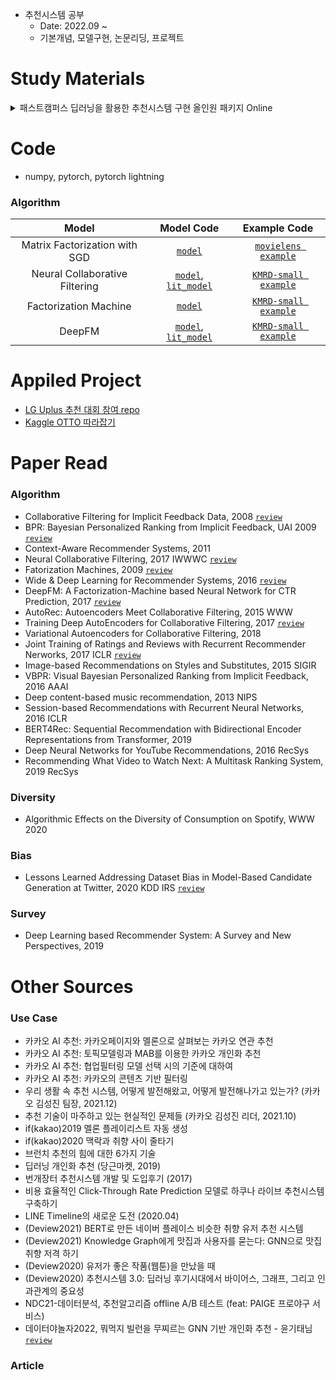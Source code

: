 - 추천시스템 공부
  - Date: 2022.09 ~
  - 기본개념, 모델구현, 논문리딩, 프로젝트

# Study Materials

<details>
<summary>패스트캠퍼스 딥러닝을 활용한 추천시스템 구현 올인원 패키지 Online</summary>
<div markdown="1">

- data
  - MovieLens(small)
  - KMRD(small)
  - Netflix
- 이론 (summary)
  - [content-based filtering](./fastcampus_lecture/summary/contents_based_filtering.md)
  - [neighborhood-based collaborative filtering](./fastcampus_lecture/summary/neighborhood_based_collaborative_filtering.md)
  - [model-based filtering](./fastcampus_lecture/summary/model_based_filtering.md)
  - [hybrid recommender system](./fastcampus_lecture/summary/hybrid_recommender_system.md)
  - [contextual aware recommender system](./fastcampus_lecture/summary/contextual_aware_recommender_system.md)
  - [evaluation metric](./fastcampus_lecture/summary/evaluation_metric.md)
- 실습 (code)
  - [movielens EDA](./fastcampus_lecture/notebook/00_movielens_eda.ipynb)
  - [movielens simple model](./fastcampus_lecture/notebook/01_movielens_simple_model.ipynb)
  - [movielens content-based filtering: TFIDF](./fastcampus_lecture/notebook/02_movielens_contents_based_filtering_TFIDF.ipynb)
  - [movielens neighborhood-based collaborative filtering](./fastcampus_lecture/notebook/03_movielens_neighborhood_based_collaborative_filtering.ipynb)
  - [movielens matrix factorization: svd](./fastcampus_lecture/notebook/04_movielens_matrix_factorization_svd.ipynb)
  - [KMRD, Netflix EDA](./fastcampus_lecture/notebook/05_KMRD_netflix_eda.ipynb)

</div>
</details>

# Code

- numpy, pytorch, pytorch lightning

### Algorithm

|             Model              |                                      Model Code                                      |                           Example Code                           |
| :----------------------------: | :----------------------------------------------------------------------------------: | :--------------------------------------------------------------: |
| Matrix Factorization with SGD  |                             [`model`](./src/model/MF.py)                             | [`movielens example`](./notebook/example_MF_SGD_movielens.ipynb) |
| Neural Collaborative Filtering |    [`model`](./src/model/NCF.py), [`lit_model`](./src/lit_model/NCF_lit_model.py)    |             [`KMRD-small example`](./src/run_NCF.py)             |
|     Factorization Machine      |                             [`model`](./src/model/FM.py)                             |  [`KMRD-small example`](./notebook/example_FM_KMRD_small.ipynb)  |
|             DeepFM             | [`model`](./src/model/DeepFM.py), [`lit_model`](./src/lit_model/DeepFM_lit_model.py) |           [`KMRD-small example`](./src/run_DeepFM.py)            |

# Appiled Project

- [LG Uplus 추천 대회 참여 repo](https://github.com/minsoo9506/lg-uplus-RecSys-competition)
- [Kaggle OTTO 따라잡기](./kaggle_OTTO/)

# Paper Read

### Algorithm

- Collaborative Filtering for Implicit Feedback Data, 2008 [`review`](./paper_review/Collaborative%20Filtering%20for%20Implicit%20Feedback%20Data.md)
- BPR: Bayesian Personalized Ranking from Implicit Feedback, UAI 2009 [`review`](./paper_review/BPR%3A%20Bayesian%20Personalized%20Ranking%20from%20Implicit%20Feedback.md)
- Context-Aware Recommender Systems, 2011
- Neural Collaborative Filtering, 2017 IWWWC [`review`](./paper_review/Neural%20Collaborative%20Filtering.md)
- Fatorization Machines, 2009 [`review`](./paper_review/Factorization%20Machines.md)
- Wide & Deep Learning for Recommender Systems, 2016 [`review`](./paper_review/Wide%20%26%20Deep%20Learning%20for%20Recommender%20Systems.md)
- DeepFM: A Factorization-Machine based Neural Network for CTR Prediction, 2017 [`review`](./paper_review/DeepFM%3A%20A%20Factorization-Machine%20based%20Neural%20Network%20for%20CTR%20Prediction.md)
- AutoRec: Autoencoders Meet Collaborative Filtering, 2015 WWW
- Training Deep AutoEncoders for Collaborative Filtering, 2017 [`review`](./paper_review/Training%20Deep%20AutoEncoders%20for%20Collaborative%20Filtering.md)
- Variational Autoencoders for Collaborative Filtering, 2018
- Joint Training of Ratings and Reviews with Recurrent Recommender Nerworks, 2017 ICLR [`review`](./paper_review/Joint%20Training%20of%20Ratings%20and%20Reviews%20with%20Recurrent%20Recommender%20Nerworks.md)
- Image-based Recommendations on Styles and Substitutes, 2015 SIGIR
- VBPR: Visual Bayesian Personalized Ranking from Implicit Feedback, 2016 AAAI
- Deep content-based music recommendation, 2013 NIPS
- Session-based Recommendations with Recurrent Neural Networks, 2016 ICLR
- BERT4Rec: Sequential Recommendation with Bidirectional Encoder Representations from Transformer, 2019
- Deep Neural Networks for YouTube Recommendations, 2016 RecSys
- Recommending What Video to Watch Next: A Multitask Ranking System, 2019 RecSys

### Diversity

- Algorithmic Effects on the Diversity of Consumption on Spotify, WWW 2020

### Bias

- Lessons Learned Addressing Dataset Bias in Model-Based Candidate Generation at Twitter, 2020 KDD IRS [`review`](./paper_review/Lessons%20Learned%20Addressing%20Dataset%20Bias%20in%20Model-Based%20Candidate%20Generation%20at%20Twitter.md)

### Survey

- Deep Learning based Recommender System: A Survey and New Perspectives, 2019

# Other Sources

### Use Case

- 카카오 AI 추천: 카카오페이지와 멜론으로 살펴보는 카카오 연관 추천
- 카카오 AI 추천: 토픽모델링과 MAB를 이용한 카카오 개인화 추천
- 카카오 AI 추천: 협업필터링 모델 선택 시의 기준에 대하여
- 카카오 AI 추천: 카카오의 콘텐츠 기반 필터링
- 우리 생활 속 추천 시스템, 어떻게 발전해왔고, 어떻게 발전해나가고 있는가? (카카오 김성진 팀장, 2021.12)
- 추천 기술이 마주하고 있는 현실적인 문제들 (카카오 김성진 리더, 2021.10)
- if(kakao)2019 멜론 플레이리스트 자동 생성
- if(kakao)2020 맥락과 취향 사이 줄타기
- 브런치 추천의 힘에 대한 6가지 기술
- 딥러닝 개인화 추천 (당근마켓, 2019)
- 번개장터 추천시스템 개발 및 도입후기 (2017)
- 비용 효율적인 Click-Through Rate Prediction 모델로 하쿠나 라이브 추천시스템 구축하기
- LINE Timeline의 새로운 도전 (2020.04)
- (Deview2021) BERT로 만든 네이버 플레이스 비슷한 취향 유저 추천 시스템
- (Deview2021) Knowledge Graph에게 맛집과 사용자를 묻는다: GNN으로 맛집 취향 저격 하기
- (Deview2020) 유저가 좋은 작품(웹툰)을 만났을 때
- (Deview2020) 추천시스템 3.0: 딥러닝 후기시대에서 바이어스, 그래프, 그리고 인과관계의 중요성
- NDC21-데이터분석, 추천알고리즘 offline A/B 테스트 (feat: PAIGE 프로야구 서비스)
- 데이터야놀자2022, 뭐먹지 빌런을 무찌르는 GNN 기반 개인화 추천 - 윤기태님 [`review`](./review/%EB%8D%B0%EC%9D%B4%ED%84%B0%EC%95%BC%EB%86%80%EC%9E%902022%2C%20%EB%AD%90%EB%A8%B9%EC%A7%80%20%EB%B9%8C%EB%9F%B0%EC%9D%84%20%EB%AC%B4%EC%B0%8C%EB%A5%B4%EB%8A%94%20GNN%20%EA%B8%B0%EB%B0%98%20%EA%B0%9C%EC%9D%B8%ED%99%94%20%EC%B6%94%EC%B2%9C%20-%20%EC%9C%A4%EA%B8%B0%ED%83%9C%EB%8B%98.md)

### Article
